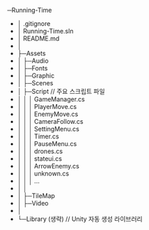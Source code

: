 
─Running-Time
-    │  .gitignore
-    │  Running-Time.sln
-    │  README.md
-    │  
-    ├─Assets
-    │  ├─Audio
-    │  ├─Fonts
-    │  ├─Graphic
-    │  ├─Scenes
-    │  ├─Script               // 주요 스크립트 파일
-    │  │  │  GameManager.cs
-    │  │  │  PlayerMove.cs
-    │  │  │  EnemyMove.cs
-    │  │  │  CameraFollow.cs
-    │  │  │  SettingMenu.cs
-    │  │  │  Timer.cs
-    │  │  │  PauseMenu.cs
-    │  │  │  drones.cs
-    │  │  │  stateui.cs
-    │  │  │  ArrowEnemy.cs
-    │  │  │  unknown.cs 
-    │  │  │  ...
-    │  │
-    │  ├─TileMap
-    │  ├─Video
-    │
-    └─Library (생략)          // Unity 자동 생성 라이브러리
